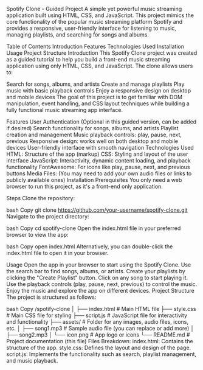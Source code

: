Spotify Clone - Guided Project
A simple yet powerful music streaming application built using HTML, CSS, and JavaScript. This project mimics the core functionality of the popular music streaming platform Spotify and provides a responsive, user-friendly interface for listening to music, managing playlists, and searching for songs and albums.

Table of Contents
Introduction
Features
Technologies Used
Installation
Usage
Project Structure
Introduction
This Spotify Clone project was created as a guided tutorial to help you build a front-end music streaming application using only HTML, CSS, and JavaScript. The clone allows users to:

Search for songs, albums, and artists
Create and manage playlists
Play music with basic playback controls
Enjoy a responsive design on desktop and mobile devices
The goal of this project is to get familiar with DOM manipulation, event handling, and CSS layout techniques while building a fully functional music streaming app interface.

Features
User Authentication (Optional in this guided version, can be added if desired)
Search functionality for songs, albums, and artists
Playlist creation and management
Music playback controls: play, pause, next, previous
Responsive design: works well on both desktop and mobile devices
User-friendly interface with smooth navigation
Technologies Used
HTML: Structure of the app (markup)
CSS: Styling and layout of the user interface
JavaScript: Interactivity, dynamic content loading, and playback functionality
FontAwesome: For icons like play, pause, next, and previous buttons
Media Files: (You may need to add your own audio files or links to publicly available ones)
Installation
Prerequisites
You only need a web browser to run this project, as it's a front-end only application.

Steps
Clone the repository:

bash
Copy
git clone https://github.com/your-username/spotify-clone.git
Navigate to the project directory:

bash
Copy
cd spotify-clone
Open the index.html file in your preferred browser to view the app:

bash
Copy
open index.html
Alternatively, you can double-click the index.html file to open it in your browser.

Usage
Open the app in your browser to start using the Spotify Clone.
Use the search bar to find songs, albums, or artists.
Create your playlists by clicking the "Create Playlist" button.
Click on any song to start playing it.
Use the playback controls (play, pause, next, previous) to control the music.
Enjoy the music and explore the app on different devices.
Project Structure
The project is structured as follows:

bash
Copy
/spotify-clone
│
├── index.html           # Main HTML file
├── style.css            # Main CSS file for styling
├── script.js            # JavaScript file for interactivity and functionality
├── assets/              # Folder for any images, audio files, icons, etc.
│   ├── song1.mp3        # Sample audio file (you can replace or add more)
│   ├── song2.mp3
│   └── icon.png         # App logo or icons
└── README.md            # Project documentation (this file)
Files Breakdown:
index.html: Contains the structure of the app.
style.css: Defines the layout and design of the page.
script.js: Implements the functionality such as search, playlist management, and music playback.


